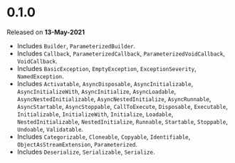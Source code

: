 # 0.1.0
Released on **13-May-2021**

  * Includes `Builder`, `ParameterizedBuilder`.
  * Includes `Callback`, `ParameterizedCallback`, `ParameterizedVoidCallback`, `VoidCallback`.
  * Includes `BasicException`, `EmptyException`, `ExceptionSeverity`, `NamedException`.  
  * Includes `Activatable`, `AsyncDisposable`, `AsyncInitializable`, `AsyncInitializeWith`, `AsyncInitialize`, `AsyncLoadable`, `AsyncNestedInitializable`, `AsyncNestedInitialize`, `AsyncRunnable`, `AsyncStartable`, `AsyncStoppable`, `CallToExecute`, `Disposable`, `Executable`, `Initializable`, `InitializeWith`, `Initialize`, `Loadable`, `NestedInitializable`, `NestedInitialize`, `Runnable`, `Startable`, `Stoppable`, `Undoable`, `Validatable`.
  * Includes `Categorizable`, `Cloneable`, `Copyable`, `Identifiable`, `ObjectAsStreamExtension`, `Parameterized`.
  * Includes `Deserialize`, `Serializable`, `Serialize`.

